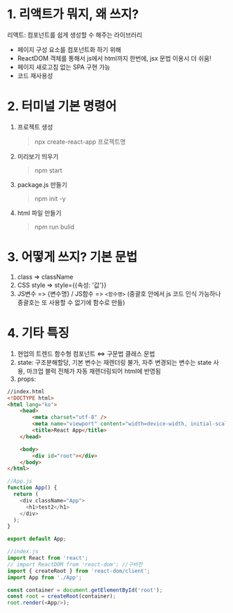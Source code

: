 # 1. 리액트가 뭐지, 왜 쓰지?
리액트: 컴포넌트를 쉽게 생성할 수 해주는 라이브러리
- 페이지 구성 요소를 컴포넌트화 하기 위해
- ReactDOM 객체를 통해서 js에서 html까지 한번에, jsx 문법 이용시 더 쉬움!
- 페이지 새로고침 없는 SPA 구현 가능
- 코드 재사용성

# 2. 터미널 기본 명령어
1. 프로젝트 생성
    > npx create-react-app 프로젝트명
2. 미리보기 띄우기
    > npm start
3. package.js 만들기
    > npm init -y
4. html 파일 만들기
    > npm run bulid

# 3. 어떻게 쓰지? 기본 문법
1. class => className
2. CSS style => style={{속성: '값'}}
3. JS변수 => {변수명} / JS함수 => `<함수명>`
(중괄호 안에서 js 코드 인식 가능하나 중괄호는 또 사용할 수 없기에 함수로 만듦)

# 4. 기타 특징
1. 현업의 트렌드 함수형 컴포넌트 ⇔ 구문법 클래스 문법
2. state: 구조분해할당, 
기본 변수는 재렌더링 불가, 자주 변경되는 변수는 state 사용, 마크업 블럭 전체가 자동 재렌더링되어 html에 반영됨
3. props: 

```html
//index.html
<!DOCTYPE html>
<html lang="ko">
    <head>
        <meta charset="utf-8" />
        <meta name="viewport" content="width=device-width, initial-scale=1" />
        <title>React App</title>
    </head>

    <body>
        <div id="root"></div>
    </body>
</html>
```
```js
//App.js
function App() {
  return (
    <div className="App">
      <h1>test2</h1>
    </div>
  );
}

export default App;
```
```js
//index.js
import React from 'react';
// import ReactDOM from 'react-dom'; //구버전
import { createRoot } from 'react-dom/client';
import App from './App';

const container = document.getElementById('root');
const root = createRoot(container);
root.render(<App/>);
```
